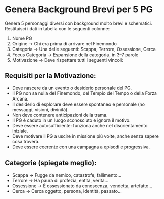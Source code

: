 # Genera Background Brevi per 5 PG

Genera 5 personaggi diversi con background molto brevi e schematici.
Restituisci i dati in tabella con le seguenti colonne:

1. Nome PG
2. Origine → Chi era prima di arrivare nel Finemondo
3. Categoria → Una delle seguenti: Scappa, Terrore, Ossessione, Cerca
4. Focus Categoria → Espansione della categoria, in 3–7 parole
5. Motivazione → Deve rispettare tutti i seguenti vincoli:

## Requisiti per la Motivazione:

- Deve nascere da un evento o desiderio personale del PG.
- Il PG non sa nulla del Finemondo, del Tempio del Tempo o della Forza Arcana.
- Il desiderio di esplorare deve essere spontaneo e personale (no messaggi, visioni, divinità).
- Non deve contenere anticipazioni della trama.
- Il PG è caduto in un luogo sconosciuto e ignora il motivo.
- Deve essere autosufficiente: funziona anche nel disorientamento iniziale.
- Deve motivare il PG a uscire in missione più volte, anche senza sapere cosa troverà.
- Deve essere coerente con una campagna a episodi e progressiva.

## Categorie (spiegate meglio):

- Scappa → Fugge da nemico, catastrofe, fallimento…
- Terrore → Ha paura di profezia, entità, verità…
- Ossessione → È ossessionato da conoscenza, vendetta, artefatto…
- Cerca → Cerca oggetto, persona, identità, passato…

